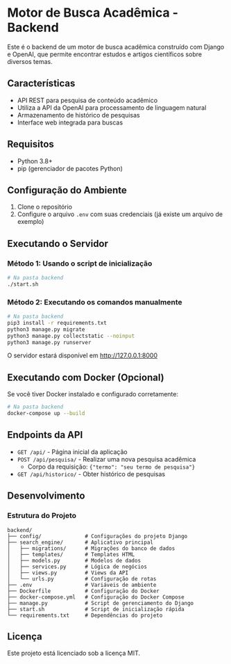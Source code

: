 # Motor de Busca Acadêmica - Backend

Este é o backend de um motor de busca acadêmica construído com Django e OpenAI, que permite encontrar estudos e artigos científicos sobre diversos temas.

## Características

- API REST para pesquisa de conteúdo acadêmico
- Utiliza a API da OpenAI para processamento de linguagem natural
- Armazenamento de histórico de pesquisas
- Interface web integrada para buscas

## Requisitos

- Python 3.8+
- pip (gerenciador de pacotes Python)

## Configuração do Ambiente

1. Clone o repositório
2. Configure o arquivo `.env` com suas credenciais (já existe um arquivo de exemplo)

## Executando o Servidor

### Método 1: Usando o script de inicialização

```bash
# Na pasta backend
./start.sh
```

### Método 2: Executando os comandos manualmente

```bash
# Na pasta backend
pip3 install -r requirements.txt
python3 manage.py migrate
python3 manage.py collectstatic --noinput
python3 manage.py runserver
```

O servidor estará disponível em http://127.0.0.1:8000

## Executando com Docker (Opcional)

Se você tiver Docker instalado e configurado corretamente:

```bash
# Na pasta backend
docker-compose up --build
```

## Endpoints da API

- `GET /api/` - Página inicial da aplicação
- `POST /api/pesquisa/` - Realizar uma nova pesquisa acadêmica
  - Corpo da requisição: `{"termo": "seu termo de pesquisa"}`
- `GET /api/historico/` - Obter histórico de pesquisas

## Desenvolvimento

### Estrutura do Projeto

```
backend/
├── config/              # Configurações do projeto Django
├── search_engine/       # Aplicativo principal
│   ├── migrations/      # Migrações do banco de dados
│   ├── templates/       # Templates HTML
│   ├── models.py        # Modelos de dados
│   ├── services.py      # Lógica de negócios
│   ├── views.py         # Views da API
│   └── urls.py          # Configuração de rotas
├── .env                 # Variáveis de ambiente
├── Dockerfile           # Configuração do Docker
├── docker-compose.yml   # Configuração do Docker Compose
├── manage.py            # Script de gerenciamento do Django
├── start.sh             # Script de inicialização rápida
└── requirements.txt     # Dependências do projeto
```

## Licença

Este projeto está licenciado sob a licença MIT. 